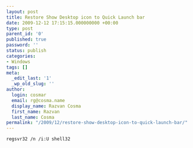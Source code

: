 ```yaml
---
layout: post
title: Restore Show Desktop icon to Quick Launch bar
date: 2009-12-12 17:15:15.000000000 +00:00
type: post
parent_id: '0'
published: true
password: ''
status: publish
categories:
- Windows
tags: []
meta:
  _edit_last: '1'
  _wp_old_slug: ''
author:
  login: cosmar
  email: rg@cosma.name
  display_name: Razvan Cosma
  first_name: Razvan
  last_name: Cosma
permalink: "/2009/12/restore-show-desktop-icon-to-quick-launch-bar/"
---
```

`regsvr32 /n /i:U shell32`

